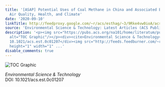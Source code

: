 ```yaml
---
title: '[ASAP] Potential Uses of Coal Methane in China and Associated Benefits for
  Air Quality, Health, and Climate'
date: '2020-09-10'
linkTitle: http://feedproxy.google.com/~r/acs/esthag/~3/9Rke4vw0ioA/acs.est.0c01207
source: 'Environmental Science & Technology: Latest Articles (ACS Publications)'
description: '<p><img src="https://pubs.acs.org/na101/home/literatum/publisher/achs/journals/content/esthag/0/esthag.ahead-of-print/acs.est.0c01207/20200910/images/medium/es0c01207_0005.gif"
  alt="TOC Graphic"/></p><div><cite>Environmental Science & Technology</cite></div><div>DOI:
  10.1021/acs.est.0c01207</div><img src="http://feeds.feedburner.com/~r/acs/esthag/~4/9Rke4vw0ioA"
  height="1" width="1" ...'
disable_comments: true
---
```

<p><img src="https://pubs.acs.org/na101/home/literatum/publisher/achs/journals/content/esthag/0/esthag.ahead-of-print/acs.est.0c01207/20200910/images/medium/es0c01207_0005.gif" alt="TOC Graphic"/></p><div><cite>Environmental Science & Technology</cite></div><div>DOI: 10.1021/acs.est.0c01207</div><img src="http://feeds.feedburner.com/~r/acs/esthag/~4/9Rke4vw0ioA" height="1" width="1" ...